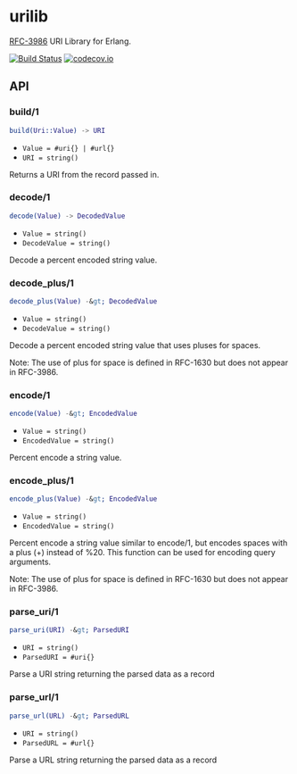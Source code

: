 urilib
======
[RFC-3986](https://tools.ietf.org/html/rfc3986) URI Library for Erlang.

[![Build Status](https://travis-ci.org/gmr/urilib.svg?branch=master)](https://travis-ci.org/gmr/urilib) [![codecov.io](https://codecov.io/github/gmr/urilib/coverage.svg?branch=master)](https://codecov.io/github/gmr/urilib?branch=master)

API
---

<a name="build-1"></a>

### build/1 ###
```erlang
build(Uri::Value) -> URI
```
<ul class="definitions"><li><code>Value = #uri{} | #url{}</code></li><li><code>URI = string()</code></li></ul>

Returns a URI from the record passed in.

<a name="decode-1"></a>

### decode/1 ###

```erlang
decode(Value) -> DecodedValue
```

<ul class="definitions"><li><code>Value = string()</code></li><li><code>DecodeValue = string()</code></li></ul>

Decode a percent encoded string value.

<a name="decode_plus-1"></a>

### decode_plus/1 ###

```erlang
decode_plus(Value) -&gt; DecodedValue
```

<ul class="definitions"><li><code>Value = string()</code></li><li><code>DecodeValue = string()</code></li></ul>

Decode a percent encoded string value that uses pluses for spaces.

Note: The use of plus for space is defined in RFC-1630 but does not appear
in RFC-3986.

<a name="encode-1"></a>

### encode/1 ###

```erlang
encode(Value) -&gt; EncodedValue
```

<ul class="definitions"><li><code>Value = string()</code></li><li><code>EncodedValue = string()</code></li></ul>

Percent encode a string value.

<a name="encode_plus-1"></a>

### encode_plus/1 ###

```erlang
encode_plus(Value) -&gt; EncodedValue
```

<ul class="definitions"><li><code>Value = string()</code></li><li><code>EncodedValue = string()</code></li></ul>

Percent encode a string value similar to encode/1, but encodes spaces with a
plus (+) instead of %20. This function can be used for encoding query arguments.

Note: The use of plus for space is defined in RFC-1630 but does not appear
in RFC-3986.

<a name="parse_uri-1"></a>

### parse_uri/1 ###

```erlang
parse_uri(URI) -&gt; ParsedURI
```

<ul class="definitions"><li><code>URI = string()</code></li><li><code>ParsedURI = #uri{}</code></li></ul>

Parse a URI string returning the parsed data as a record

<a name="parse_url-1"></a>

### parse_url/1 ###

```erlang
parse_url(URL) -&gt; ParsedURL
```

<ul class="definitions"><li><code>URI = string()</code></li><li><code>ParsedURL = #url{}</code></li></ul>

Parse a URL string returning the parsed data as a record

